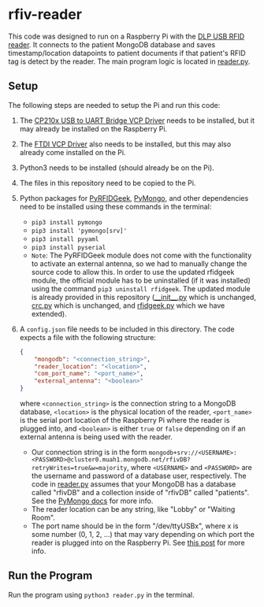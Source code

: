 # rfiv-reader

This code was designed to run on a Raspberry Pi with the [DLP USB RFID reader](https://www.dlpdesign.com/rf/dlp-rfid2-ds-v114.pdf). It connects to the patient MongoDB database and saves timestamp/location datapoints to patient documents if that patient's RFID tag is detect by the reader. The main program logic is located in [reader.py](reader.py).

## Setup

The following steps are needed to setup the Pi and run this code:
1. The [CP210x USB to UART Bridge VCP Driver](https://www.silabs.com/developers/usb-to-uart-bridge-vcp-drivers) needs to be installed, but it may already be installed on the Raspberry Pi.
2. The [FTDI VCP Driver](https://ftdichip.com/drivers/vcp-drivers/) also needs to be installed, but this may also already come installed on the Pi. 
3. Python3 needs to be installed (should already be on the Pi).
4. The files in this repository need to be copied to the Pi.
5. Python packages for [PyRFIDGeek](https://github.com/scriptotek/pyrfidgeek), [PyMongo](https://pymongo.readthedocs.io/en/stable/), and other dependencies need to be installed using these commands in the terminal:
    * `pip3 install pymongo`
    * `pip3 install 'pymongo[srv]'`
    * `pip3 install pyyaml`
    * `pip3 install pyserial`
    * `Note`: The PyRFIDGeek module does not come with the functionality to activate an external antenna, so we had to manually change the source code to allow this. In order to use the updated rfidgeek module, the official module has to be uninstalled (if it was installed) using the command `pip3 uninstall rfidgeek`. The updated module is already provided in this repository ([\_\_init\_\_.py](__init__.py) which is unchanged, [crc.py](crc.py) which is unchanged, and [rfidgeek.py](rfidgeek.py) which we have extended).
6. A `config.json` file needs to be included in this directory. The code expects a file with the following structure:
    ```JSON
    {
        "mongodb": "<connection_string>",
        "reader_location": "<location>",
        "com_port_name": "<port_name>",
        "external_antenna": "<boolean>"
    }
    ```
    where `<connection_string>` is the connection string to a MongoDB database, `<location>` is the physical location of the reader, `<port_name>` is the serial port location of the Raspberry Pi where the reader is plugged into, and `<boolean>` is either `true` or `false` depending on if an external antenna is being used with the reader.

    * Our connection string is in the form `mongodb+srv://<USERNAME>:<PASSWORD>@cluster0.muah1.mongodb.net/rfivDB?retryWrites=true&w=majority`, where `<USERNAME>` and `<PASSWORD>` are the username and password of a database user, respectively. The code in [reader.py](reader.py#L40-L43) assumes that your MongoDB has a database called "rfivDB" and a collection inside of "rfivDB" called "patients". See the [PyMongo docs](https://pymongo.readthedocs.io/en/stable/tutorial.html) for more info.
    * The reader location can be any string, like "Lobby" or "Waiting Room". 
    * The port name should be in the form "/dev/ttyUSBx", where x is some number (0, 1, 2, ...) that may vary depending on which port the reader is plugged into on the Raspberry Pi. See [this post](https://stackoverflow.com/questions/62944235/identify-which-usb-device-is-dev-ttyusb0) for more info.

## Run the Program

Run the program using `python3 reader.py` in the terminal.